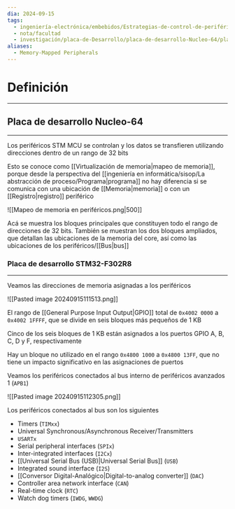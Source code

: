 ```yaml
---
dia: 2024-09-15
tags:
  - ingeniería-electrónica/embebidos/Estrategias-de-control-de-periféricos
  - nota/facultad
  - investigación/placa-de-Desarrollo/placa-de-desarrollo-Nucleo-64/placa-STM32-F302R8
aliases:
  - Memory-Mapped Peripherals
---
```

# Definición
---

## Placa de desarrollo Nucleo-64
---
Los periféricos STM MCU se controlan y los datos se transfieren utilizando direcciones dentro de un rango de $32$ bits

Esto se conoce como [[Virtualización de memoria|mapeo de memoria]], porque desde la perspectiva del [[ingeniería en informática/sisop/La abstracción de proceso/Programa|programa]] no hay diferencia si se comunica con una ubicación de [[Memoria|memoria]] o con un [[Registro|registro]] periférico

![[Mapeo de memoria en periféricos.png|500]]

Acá se muestra los bloques principales que constituyen todo el rango de direcciones de $32$ bits. También se muestran los dos bloques ampliados, que detallan las ubicaciones de la memoria del core, así como las ubicaciones de los periféricos/[[Bus|bus]]

### Placa de desarrollo STM32-F302R8
---
Veamos las direcciones de memoria asignadas a los periféricos

![[Pasted image 20240915111513.png]]

El rango de [[General Purpose Input Output|GPIO]] total de `0x4002 0000` a `0x4002 1FFFF`, que se divide en seis bloques más pequeños de $1$ KB

Cinco de los seis bloques de $1$ KB están asignados a los puertos GPIO A, B, C, D y F, respectivamente

Hay un bloque no utilizado en el rango `0x4800 1000` a `0x4800 13FF`, que no tiene un impacto significativo en las asignaciones de puertos

Veamos los periféricos conectados al bus interno de periféricos avanzados $1$ (`APB1`)

![[Pasted image 20240915112305.png]]

Los periféricos conectados al bus son los siguientes
* Timers (`TIMxx`)
* Universal Synchronous/Asynchronous Receiver/Transmitters
* `USARTx`
* Serial peripheral interfaces (`SPIx`)
* Inter-integrated interfaces (`I2Cx`)
* [[Universal Serial Bus (USB)|Universal Serial Bus]] (`USB`)
* Integrated sound interface (`I2S`)
* [[Conversor Digital-Analógico|Digital-to-analog converter]] (`DAC`) 
* Controller area network interface (`CAN`)
* Real-time clock (`RTC`)
* Watch dog timers (`IWDG`, `WWDG`)